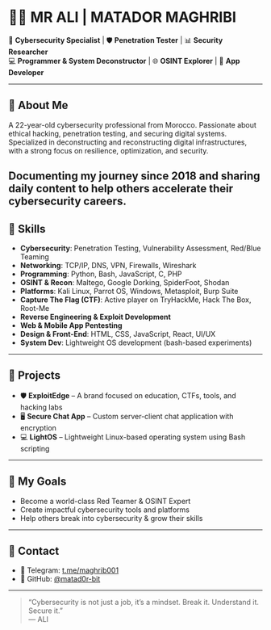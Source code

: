 # 👨‍💻 MR ALI  | MATADOR MAGHRIBI

🔐 **Cybersecurity Specialist** | 🛡️ **Penetration Tester** | 📊 **Security Researcher**  
💻 **Programmer & System Deconstructor** | 🌐 **OSINT Explorer** | 📱 **App Developer**

---

## 🧠 About Me

A 22-year-old cybersecurity professional from Morocco. Passionate about ethical hacking, penetration testing, and securing digital systems. Specialized in deconstructing and reconstructing digital infrastructures, with a strong focus on resilience, optimization, and security.

Documenting my journey since 2018 and sharing daily content to help others accelerate their cybersecurity careers.
---

## 🧰 Skills

- **Cybersecurity**: Penetration Testing, Vulnerability Assessment, Red/Blue Teaming  
- **Networking**: TCP/IP, DNS, VPN, Firewalls, Wireshark  
- **Programming**: Python, Bash, JavaScript, C, PHP  
- **OSINT & Recon**: Maltego, Google Dorking, SpiderFoot, Shodan  
- **Platforms**: Kali Linux, Parrot OS, Windows, Metasploit, Burp Suite  
- **Capture The Flag (CTF)**: Active player on TryHackMe, Hack The Box, Root-Me  
- **Reverse Engineering & Exploit Development**  
- **Web & Mobile App Pentesting**  
- **Design & Front-End**: HTML, CSS, JavaScript, React, UI/UX  
- **System Dev**: Lightweight OS development (bash-based experiments)

---

## 🚀 Projects

- 🛡️ **ExploitEdge** – A brand focused on education, CTFs, tools, and hacking labs  
- 🖥️ **Secure Chat App** – Custom server-client chat application with encryption  
- 💻 **LightOS** – Lightweight Linux-based operating system using Bash scripting  

---

## 🎯 My Goals

- Become a world-class Red Teamer & OSINT Expert  
- Create impactful cybersecurity tools and platforms  
- Help others break into cybersecurity & grow their skills  

---

## 📡 Contact

- 💬 Telegram: [t.me/maghrib001](https://t.me/maghrib001)  
- 💼 GitHub: [@matad0r-bit](https://github.com/matad0r-bit)

---

> “Cybersecurity is not just a job, it’s a mindset. Break it. Understand it. Secure it.”  
> — ALI
